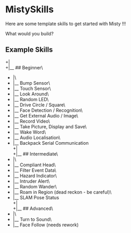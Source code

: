 # MistySkills

Here are some template skills to get started with Misty !!!

What would you build? 

## Example Skills

+|\
+|__ ## Beginner\
-   |\
-   |__ Bump Sensor\
-   |__ Touch Sensor\
-   |__ Look Around\
-   |__ Random LED\
-   |__ Drive Circle / Square\
-   |__ Face Detection / Recognition\
-   |__ Get External Audio / Image\
-   |__ Record Video\   
-   |__ Take Picture, Display and Save\
-   |__ Wake Word\
-   |__ Audio Localisation\
-   |__ Backpack Serial Communication\
+|\
+|__ ## Intermediate\
-   |\
-   |__ Compliant Head\
-   |__ Filter Event Data\
-   |__ Hazard Indicator\
-   |__ Intruder Alert\
-   |__ Random Wander\
-   |__ Roam in Region (dead reckon - be careful)\
-   |__ SLAM Pose Status\
+|\
+|__ ## Advanced\
-   |\
-   |__ Turn to Sound\
-   |__ Face Follow (needs rework)
   

